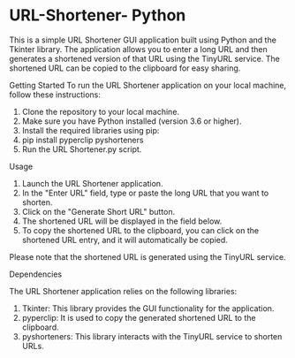 # URL-Shortener- Python

This is a simple URL Shortener GUI application built using Python and the Tkinter library. The application allows you to enter a long URL and then generates a shortened version of that URL using the TinyURL service. The shortened URL can be copied to the clipboard for easy sharing.

Getting Started
To run the URL Shortener application on your local machine, follow these instructions:

1. Clone the repository to your local machine.
2. Make sure you have Python installed (version 3.6 or higher).
3. Install the required libraries using pip:
4. pip install pyperclip pyshorteners
5. Run the URL Shortener.py script.

Usage
1. Launch the URL Shortener application.
2. In the "Enter URL" field, type or paste the long URL that you want to shorten.
3. Click on the "Generate Short URL" button.
4. The shortened URL will be displayed in the field below.
5. To copy the shortened URL to the clipboard, you can click on the shortened URL entry, and it will automatically be copied.

Please note that the shortened URL is generated using the TinyURL service.

Dependencies

The URL Shortener application relies on the following libraries:

1. Tkinter: This library provides the GUI functionality for the application.
2. pyperclip: It is used to copy the generated shortened URL to the clipboard.
3. pyshorteners: This library interacts with the TinyURL service to shorten URLs.
